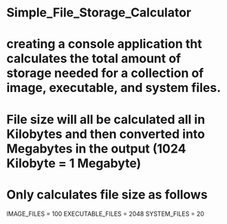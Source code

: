 # Simple_File_Storage_Calculator
# creating a console application tht calculates the total amount of storage needed for a collection of image, executable, and system files.
# File size will all be calculated all in Kilobytes and then converted into Megabytes in the output (1024 Kilobyte = 1 Megabyte)
# Only calculates file size as follows
IMAGE_FILES = 100
EXECUTABLE_FILES = 2048
SYSTEM_FILES = 20
